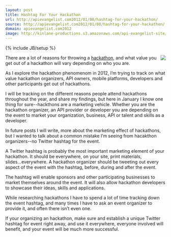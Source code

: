 ```yaml
---
layout: post
title: Hashtag For Your Hackathon
url: http://apievangelist.com2012/01/08/hashtag-for-your-hackathon/
source: http://apievangelist.com2012/01/08/hashtag-for-your-hackathon/
domain: apievangelist.com2012
image: http://kinlane-productions.s3.amazonaws.com/api-evangelist-site/blog/Twitter-Hashtag.jpg
---
```

{% include JB/setup %}<p>
     <a title="Twitter Hashtags" href="http://cmiroconsulting.com/2011/07/what-are-twitter-hashtags-and-how-to-use-them/"><img src="http://kinlane-productions.s3.amazonaws.com/api-evangelist/twitter/Twitter-Hashtag.jpg"  align="right" /></a>
</p>
<p>
     There are a lot of reasons for throwing a <a title="hackathons" href="/events/">hackathon</a>, and what value you get out of a hackathon will vary depending on who you are.
</p>
<p>
     As I explore the hackathon phenomenom in 2012, I’m trying to track on what value hackathon organizers, API owners, mobile platforms, developers and other participants get out of hackathons.
</p>
<p>
     I will be tracking on the different reasons people attend hackathons throughout the year, and share my findings, but here in January I know one thing for sure--hackthons are a marketing vehicle. Whether you are the hackathon organizer, an API provider or developer you are depending on the event to market your organization, business, API or talent and skills as a developer.
</p>
<p>
     In future posts I will write, more about the marketing effect of hackathons, but I wanted to talk about a common mistake I’m seeing from hacakthon organizers--no Twitter hashtag for the event.
</p>
<p>
     A Twitter hashtag is probably the most important marketing element of your hackathon. It should be everywhere, on your site, print materials, slides...everywhere. A hackathon organizer should be tweeting out every aspect of the event with the hashtag, before, during and after the event.
</p>
<p>
     The hashtag will enable sponsors and other participating businesses to market themselves around the event. It will also allow hackathon developers to showcase their ideas, skills and applications.
</p>
<p>
     While researching hackathons I have to spend a lot of time tracking down the event hashtag, and many times I have to ask an event organizer to provide it, and often there isn’t even one.
</p>
<p>
     If your organizing an hackathon, make sure and establish a unique Twitter hashtag for event right away, and use it everywhere, everyone involved will benefit, and your event will be much more successful.
</p>
